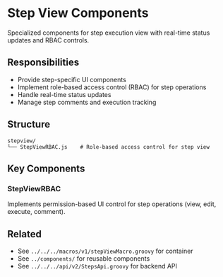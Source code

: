 # Step View Components

Specialized components for step execution view with real-time status updates and RBAC controls.

## Responsibilities

- Provide step-specific UI components
- Implement role-based access control (RBAC) for step operations
- Handle real-time status updates
- Manage step comments and execution tracking

## Structure

```
stepview/
└── StepViewRBAC.js    # Role-based access control for step view
```

## Key Components

### StepViewRBAC

Implements permission-based UI control for step operations (view, edit, execute, comment).

## Related

- See `../../../macros/v1/stepViewMacro.groovy` for container
- See `../components/` for reusable components
- See `../../../api/v2/StepsApi.groovy` for backend API
